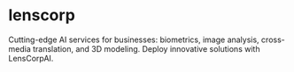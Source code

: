 # lenscorp
Cutting-edge AI services for businesses: biometrics, image analysis, cross-media translation, and 3D modeling. Deploy innovative solutions with LensCorpAI.
